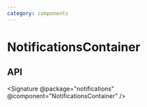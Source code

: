 ```yaml
---
category: components
---
```


# NotificationsContainer

## API

<Signature @package="notifications" @component="NotificationsContainer" />
